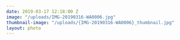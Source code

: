 ```yaml
---
date: 2019-03-17 12:18:00 Z
image: "/uploads/IMG-20190316-WA0006.jpg"
thumbnail-image: "/uploads/{IMG-20190316-WA0006}_thumbnail.jpg"
layout: photo
---
```

